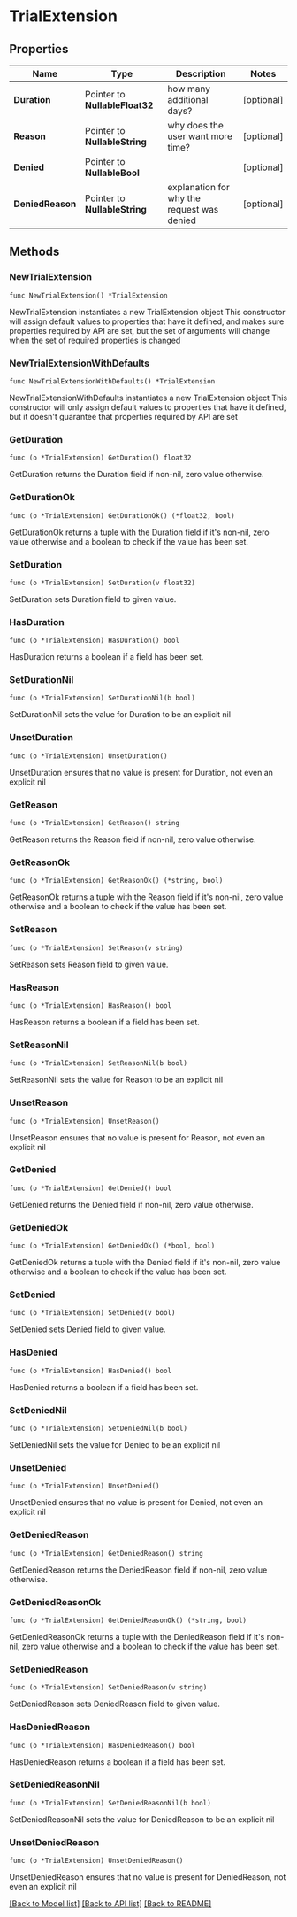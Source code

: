 # TrialExtension

## Properties

Name | Type | Description | Notes
------------ | ------------- | ------------- | -------------
**Duration** | Pointer to **NullableFloat32** | how many additional days? | [optional] 
**Reason** | Pointer to **NullableString** | why does the user want more time? | [optional] 
**Denied** | Pointer to **NullableBool** |  | [optional] 
**DeniedReason** | Pointer to **NullableString** | explanation for why the request was denied | [optional] 

## Methods

### NewTrialExtension

`func NewTrialExtension() *TrialExtension`

NewTrialExtension instantiates a new TrialExtension object
This constructor will assign default values to properties that have it defined,
and makes sure properties required by API are set, but the set of arguments
will change when the set of required properties is changed

### NewTrialExtensionWithDefaults

`func NewTrialExtensionWithDefaults() *TrialExtension`

NewTrialExtensionWithDefaults instantiates a new TrialExtension object
This constructor will only assign default values to properties that have it defined,
but it doesn't guarantee that properties required by API are set

### GetDuration

`func (o *TrialExtension) GetDuration() float32`

GetDuration returns the Duration field if non-nil, zero value otherwise.

### GetDurationOk

`func (o *TrialExtension) GetDurationOk() (*float32, bool)`

GetDurationOk returns a tuple with the Duration field if it's non-nil, zero value otherwise
and a boolean to check if the value has been set.

### SetDuration

`func (o *TrialExtension) SetDuration(v float32)`

SetDuration sets Duration field to given value.

### HasDuration

`func (o *TrialExtension) HasDuration() bool`

HasDuration returns a boolean if a field has been set.

### SetDurationNil

`func (o *TrialExtension) SetDurationNil(b bool)`

 SetDurationNil sets the value for Duration to be an explicit nil

### UnsetDuration
`func (o *TrialExtension) UnsetDuration()`

UnsetDuration ensures that no value is present for Duration, not even an explicit nil
### GetReason

`func (o *TrialExtension) GetReason() string`

GetReason returns the Reason field if non-nil, zero value otherwise.

### GetReasonOk

`func (o *TrialExtension) GetReasonOk() (*string, bool)`

GetReasonOk returns a tuple with the Reason field if it's non-nil, zero value otherwise
and a boolean to check if the value has been set.

### SetReason

`func (o *TrialExtension) SetReason(v string)`

SetReason sets Reason field to given value.

### HasReason

`func (o *TrialExtension) HasReason() bool`

HasReason returns a boolean if a field has been set.

### SetReasonNil

`func (o *TrialExtension) SetReasonNil(b bool)`

 SetReasonNil sets the value for Reason to be an explicit nil

### UnsetReason
`func (o *TrialExtension) UnsetReason()`

UnsetReason ensures that no value is present for Reason, not even an explicit nil
### GetDenied

`func (o *TrialExtension) GetDenied() bool`

GetDenied returns the Denied field if non-nil, zero value otherwise.

### GetDeniedOk

`func (o *TrialExtension) GetDeniedOk() (*bool, bool)`

GetDeniedOk returns a tuple with the Denied field if it's non-nil, zero value otherwise
and a boolean to check if the value has been set.

### SetDenied

`func (o *TrialExtension) SetDenied(v bool)`

SetDenied sets Denied field to given value.

### HasDenied

`func (o *TrialExtension) HasDenied() bool`

HasDenied returns a boolean if a field has been set.

### SetDeniedNil

`func (o *TrialExtension) SetDeniedNil(b bool)`

 SetDeniedNil sets the value for Denied to be an explicit nil

### UnsetDenied
`func (o *TrialExtension) UnsetDenied()`

UnsetDenied ensures that no value is present for Denied, not even an explicit nil
### GetDeniedReason

`func (o *TrialExtension) GetDeniedReason() string`

GetDeniedReason returns the DeniedReason field if non-nil, zero value otherwise.

### GetDeniedReasonOk

`func (o *TrialExtension) GetDeniedReasonOk() (*string, bool)`

GetDeniedReasonOk returns a tuple with the DeniedReason field if it's non-nil, zero value otherwise
and a boolean to check if the value has been set.

### SetDeniedReason

`func (o *TrialExtension) SetDeniedReason(v string)`

SetDeniedReason sets DeniedReason field to given value.

### HasDeniedReason

`func (o *TrialExtension) HasDeniedReason() bool`

HasDeniedReason returns a boolean if a field has been set.

### SetDeniedReasonNil

`func (o *TrialExtension) SetDeniedReasonNil(b bool)`

 SetDeniedReasonNil sets the value for DeniedReason to be an explicit nil

### UnsetDeniedReason
`func (o *TrialExtension) UnsetDeniedReason()`

UnsetDeniedReason ensures that no value is present for DeniedReason, not even an explicit nil

[[Back to Model list]](../README.md#documentation-for-models) [[Back to API list]](../README.md#documentation-for-api-endpoints) [[Back to README]](../README.md)



